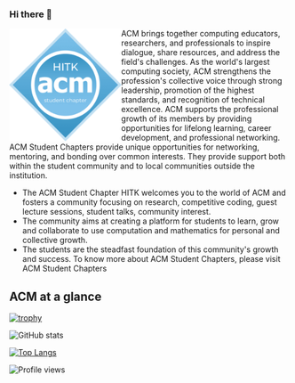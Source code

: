 ### Hi there 👋

<img align="left" width="40%" height="40%" src="https://github.com/acmhitk/acmhitk.github.io/blob/main/ACM%20Student%20Chapters/ACM%20Student%20Chapter%202021-22/assets/img/logo.png?raw=true">

ACM brings together computing educators, researchers, and professionals to inspire dialogue, share resources, and address the field's challenges. As the world's largest computing society, ACM strengthens the profession's collective voice through strong leadership, promotion of the highest standards, and recognition of technical excellence. ACM supports the professional growth of its members by providing opportunities for lifelong learning, career development, and professional networking. ACM Student Chapters provide unique opportunities for networking, mentoring, and bonding over common interests. They provide support both within the student community and to local communities outside the institution.

- The ACM Student Chapter HITK welcomes you to the world of ACM and fosters a community focusing on research, competitive coding, guest lecture sessions, student talks, community interest.
- The community aims at creating a platform for students to learn, grow and collaborate to use computation and mathematics for personal and collective growth.
- The students are the steadfast foundation of this community's growth and success.
To know more about ACM Student Chapters, please visit ACM Student Chapters


## ACM at a glance
[![trophy](https://github-profile-trophy.vercel.app/?username=acmhitk&theme=darkhub)](https://github.com/ryo-ma/github-profile-trophy)

![GitHub stats](https://github-readme-stats.vercel.app/api?username=acmhitk&show_icons=true&theme=radical) 

[![Top Langs](https://github-readme-stats.vercel.app/api/top-langs/?username=acmhitk&theme=radical)](https://github.com/anuraghazra/github-readme-stats)

![Profile views](https://gpvc.arturio.dev/acmhitk) 
